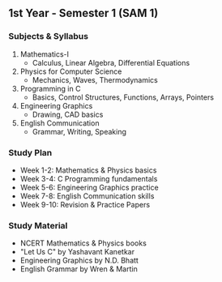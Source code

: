## 1st Year - Semester 1 (SAM 1)

### Subjects & Syllabus
1. Mathematics-I
   - Calculus, Linear Algebra, Differential Equations
2. Physics for Computer Science
   - Mechanics, Waves, Thermodynamics
3. Programming in C
   - Basics, Control Structures, Functions, Arrays, Pointers
4. Engineering Graphics
   - Drawing, CAD basics
5. English Communication
   - Grammar, Writing, Speaking

### Study Plan
- Week 1-2: Mathematics & Physics basics
- Week 3-4: C Programming fundamentals
- Week 5-6: Engineering Graphics practice
- Week 7-8: English Communication skills
- Week 9-10: Revision & Practice Papers

### Study Material
- NCERT Mathematics & Physics books
- "Let Us C" by Yashavant Kanetkar
- Engineering Graphics by N.D. Bhatt
- English Grammar by Wren & Martin
